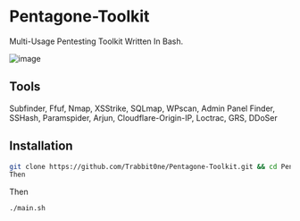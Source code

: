 # Pentagone-Toolkit

Multi-Usage Pentesting Toolkit Written In Bash.

![image](https://github.com/user-attachments/assets/39e101d0-1689-4d25-abe4-5f33e8051122)

## Tools

Subfinder,
Ffuf,
Nmap,
XSStrike,
SQLmap,
WPscan,
Admin Panel Finder,
SSHash,
Paramspider,
Arjun,
Cloudflare-Origin-IP,
Loctrac,
GRS,
DDoSer

## Installation



```bash
git clone https://github.com/Trabbit0ne/Pentagone-Toolkit.git && cd Pentagone-Toolkit && chmod +x * && ./setup.sh```
Then
```
Then
```
./main.sh
```
    
